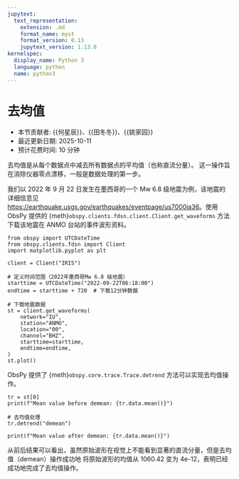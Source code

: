 ```yaml
---
jupytext:
  text_representation:
    extension: .md
    format_name: myst
    format_version: 0.13
    jupytext_version: 1.13.0
kernelspec:
  display_name: Python 3
  language: python
  name: python3
---
```



# 去均值

- 本节贡献者: {{何星辰}}、{{田冬冬}}、{{姚家园}}
- 最近更新日期: 2025-10-11
- 预计花费时间: 10 分钟

去均值是从每个数据点中减去所有数据点的平均值（也称直流分量）。
这一操作旨在消除仪器零点漂移，一般是数据处理的第一步。

我们以 2022 年 9 月 22 日发生在墨西哥的一个 Mw 6.8 级地震为例，该地震的详细信息见 <https://earthquake.usgs.gov/earthquakes/eventpage/us7000ia36>。使用 ObsPy 提供的 {meth}`obspy.clients.fdsn.client.Client.get_waveforms` 方法下载该地震在 ANMO 台站的事件波形资料。

```{code-cell} ipython3
from obspy import UTCDateTime
from obspy.clients.fdsn import Client
import matplotlib.pyplot as plt

client = Client("IRIS") 

# 定义时间范围（2022年墨西哥Mw 6.8 级地震）
starttime = UTCDateTime("2022-09-22T06:18:00")
endtime = starttime + 720  # 下载12分钟数据

# 下载地震数据
st = client.get_waveforms(
    network="IU",
    station="ANMO", 
    location="00", 
    channel="BHZ",
    starttime=starttime, 
    endtime=endtime,
)    
st.plot()
```

ObsPy 提供了 {meth}`obspy.core.trace.Trace.detrend` 方法可以实现去均值操作。

```{code-cell} ipython3
tr = st[0]
print(f"Mean value before demean: {tr.data.mean()}")

# 去均值处理
tr.detrend("demean")  

print(f"Mean value after demean: {tr.data.mean()}")
```

从前后结果可以看出，虽然原始波形在视觉上不能看到显著的直流分量，但是去均值（demean）操作成功地
将原始波形的均值从 1060.42 变为 4e-12，表明已经成功地完成了去均值操作。

